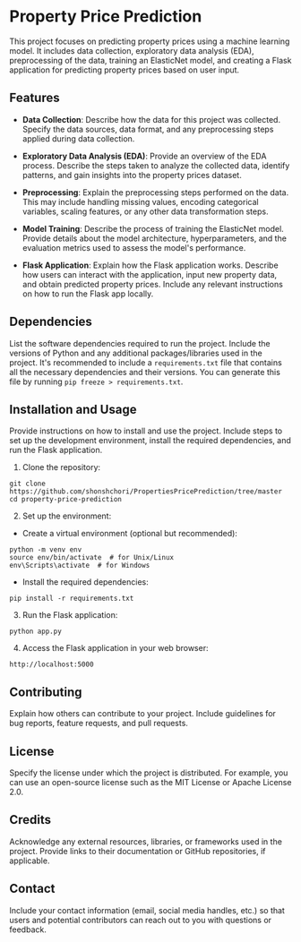 # Property Price Prediction

This project focuses on predicting property prices using a machine learning model. It includes data collection, exploratory data analysis (EDA), preprocessing of the data, training an ElasticNet model, and creating a Flask application for predicting property prices based on user input.

## Features

- **Data Collection**: Describe how the data for this project was collected. Specify the data sources, data format, and any preprocessing steps applied during data collection.

- **Exploratory Data Analysis (EDA)**: Provide an overview of the EDA process. Describe the steps taken to analyze the collected data, identify patterns, and gain insights into the property prices dataset.

- **Preprocessing**: Explain the preprocessing steps performed on the data. This may include handling missing values, encoding categorical variables, scaling features, or any other data transformation steps.

- **Model Training**: Describe the process of training the ElasticNet model. Provide details about the model architecture, hyperparameters, and the evaluation metrics used to assess the model's performance.

- **Flask Application**: Explain how the Flask application works. Describe how users can interact with the application, input new property data, and obtain predicted property prices. Include any relevant instructions on how to run the Flask app locally.

## Dependencies

List the software dependencies required to run the project. Include the versions of Python and any additional packages/libraries used in the project. It's recommended to include a `requirements.txt` file that contains all the necessary dependencies and their versions. You can generate this file by running `pip freeze > requirements.txt`.

## Installation and Usage

Provide instructions on how to install and use the project. Include steps to set up the development environment, install the required dependencies, and run the Flask application.

1. Clone the repository:

```
git clone https://github.com/shonshchori/PropertiesPricePrediction/tree/master
cd property-price-prediction
```


2. Set up the environment:

- Create a virtual environment (optional but recommended):

```
python -m venv env
source env/bin/activate  # for Unix/Linux
env\Scripts\activate  # for Windows
```

- Install the required dependencies:

`pip install -r requirements.txt`

3. Run the Flask application:

`python app.py`


4. Access the Flask application in your web browser:

`http://localhost:5000`


## Contributing

Explain how others can contribute to your project. Include guidelines for bug reports, feature requests, and pull requests.

## License

Specify the license under which the project is distributed. For example, you can use an open-source license such as the MIT License or Apache License 2.0.

## Credits

Acknowledge any external resources, libraries, or frameworks used in the project. Provide links to their documentation or GitHub repositories, if applicable.

## Contact

Include your contact information (email, social media handles, etc.) so that users and potential contributors can reach out to you with questions or feedback.
